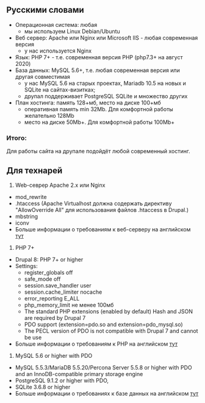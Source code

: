 ## Русскими словами
* Операционная система: любая
  - мы используем Linux Debian/Ubuntu
* Веб сервер: Apache или Nginx или Microsoft IIS - любая современная версия
  - у нас используется Nginx
* Язык: PHP 7+ - т.е. современная версия PHP (php7.3+ на август 2020)
* База данных: MySQL 5.6+, т.е. любая современная версия или другая совместимая
  - у нас MySQL 5.6 на старых проектах, Mariadb 10.5 на новых и SQLite на сайтах-визитках;
  - друпал поддерживает PostgreSQL SQLite и множество других
* План хостинга: память 128+мб, место на диске 100+мб
  - оперативная память min 32Mb. Для комфортной работы желательно 128Mb
  - место на диске 50Mb+. Для комфортной работы 100Mb+
### Итого:
Для работы сайта на друпале подойдёт любой современный хостинг.
## Для технарей
1. Web-севрер Apache 2.x или Nginx
  - mod_rewrite
  - .htaccess (Apache Virtualhost должна содержать директиву "AllowOverride All" для использования файлов .htaccess в Drupal.)
  - mbstring
  - iconv
  - Больше информации о требованиям к веб-серверу на английском <a href="https://www.drupal.org/requirements/webserver">тут</a>
1. PHP 7+
  - Drupal 8: PHP 7+ or higher
  - Settings:
	- register_globals off
	- safe_mode off
	- session.save_handler user
	- session.cache_limiter nocache
	- error_reporting E_ALL
	- php_memory_limit не менее 100мб
	- The standard PHP extensions (enabled by default) Hash and JSON are required by Drupal 7
	- PDO support (extension=pdo.so and extension=pdo_mysql.so)
	- The PECL version of PDO is not compatible with Drupal 7 and cannot be use
  - Больше информации о требованиям к PHP на английском&nbsp;<a href="https://www.drupal.org/requirements/php">тут</a>
1. MySQL 5.6 or higher with PDO
  - MySQL 5.5.3/MariaDB 5.5.20/Percona Server 5.5.8 or higher with PDO and an InnoDB-compatible primary storage engine
  - PostgreSQL 9.1.2 or higher with PDO,
  - SQLite 3.6.8 or higher
  - Больше информации о требованиях к базе данных на английском&nbsp;<a href="https://www.drupal.org/requirements/database">тут</a>
